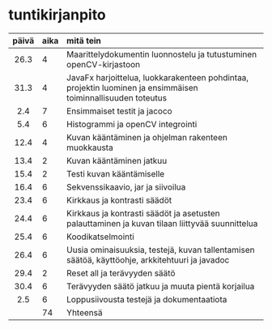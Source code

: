 # tuntikirjanpito

| päivä | aika | mitä tein  |
| :----:|:-----| :-----|
| 26.3  | 4    | Maarittelydokumentin luonnostelu ja tutustuminen openCV-kirjastoon |
| 31.3  | 4    | JavaFx harjoittelua, luokkarakenteen pohdintaa, projektin luominen ja ensimmäisen toiminnallisuuden toteutus |
| 2.4   | 7    | Ensimmaiset testit ja jacoco|
| 5.4   | 6    | Histogrammi ja openCV integrointi|
| 12.4  | 4    | Kuvan kääntäminen ja ohjelman rakenteen muokkausta|
| 13.4  | 2    | Kuvan kääntäminen jatkuu|
| 15.4  | 2    | Testi kuvan kääntämiselle|
| 16.4  | 6    | Sekvenssikaavio, jar ja siivoilua|
| 23.4	| 6    | Kirkkaus ja kontrasti säädöt|
| 24.4  | 6    | Kirkkaus ja kontrasti säädöt ja asetusten palauttaminen ja kuvan tilaan liittyvää suunnittelua|
| 25.4  | 6    | Koodikatselmointi|
| 26.4  | 6    | Uusia ominaisuuksia, testejä, kuvan tallentamisen säätöä, käyttöohje, arkkitehtuuri ja javadoc|
| 29.4  | 2    | Reset all ja terävyyden säätö|
| 30.4  | 6    | Terävyyden säätö jatkuu ja muuta pientä korjailua|
| 2.5   | 6    | Loppusiivousta testejä ja dokumentaatiota|
|       | 74   | Yhteensä|
